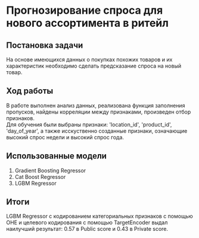 # Прогнозирование спроса для нового ассортимента в ритейл

## Постановка задачи
На основе имеющихся данных о покупках похожих товаров и их характеристик необходимо сделать предсказание спроса на новый товар. 

## Ход работы
В работе выполнен анализ данных, реализована функция заполнения пропусков, найдены корреляции между признаками, произведен отбор признаков.  
Для обучения были выбраны признаки: 'location_id', 'product_id', 'day_of_year', а также исскуственно созданные признаки, означающие высокий спрос недели и высокий спрос года. 

## Использованные модели
1) Gradient Boosting Regressor
2) Cat Boost Regressor
3) LGBM Regressor

## Итоги
LGBM Regressor с кодированием категориальных признаков с помощью OHE и целевого кодирования с помощью TargetEncoder выдал наилучший результат: 0.57 в Public score и 0.43 в Private score.